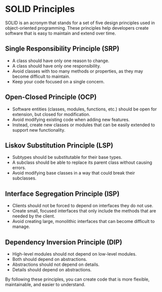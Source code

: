 # SOLID Principles

SOLID is an acronym that stands for a set of five design principles used in object-oriented programming. These principles help developers create software that is easy to maintain and extend over time.

## Single Responsibility Principle (SRP)

- A class should have only one reason to change.
- A class should have only one responsibility.
- Avoid classes with too many methods or properties, as they may become difficult to maintain.
- Keep your code focused on a single concern.

## Open-Closed Principle (OCP)

- Software entities (classes, modules, functions, etc.) should be open for extension, but closed for modification.
- Avoid modifying existing code when adding new features.
- Instead, create new classes or modules that can be easily extended to support new functionality.

## Liskov Substitution Principle (LSP)

- Subtypes should be substitutable for their base types.
- A subclass should be able to replace its parent class without causing errors.
- Avoid modifying base classes in a way that could break their subclasses.

## Interface Segregation Principle (ISP)

- Clients should not be forced to depend on interfaces they do not use.
- Create small, focused interfaces that only include the methods that are needed by the client.
- Avoid creating large, monolithic interfaces that can become difficult to manage.

## Dependency Inversion Principle (DIP)

- High-level modules should not depend on low-level modules.
- Both should depend on abstractions.
- Abstractions should not depend on details.
- Details should depend on abstractions.

By following these principles, you can create code that is more flexible, maintainable, and easier to understand.
